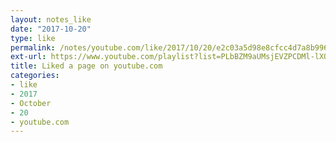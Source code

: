 ```yaml
---
layout: notes_like
date: "2017-10-20"
type: like
permalink: /notes/youtube.com/like/2017/10/20/e2c03a5d98e8cfcc4d7a8b996a64a4bb0ef5c6cd.html
ext-url: https://www.youtube.com/playlist?list=PLbBZM9aUMsjEVZPCDMl-lXOx50rSBNFQC
title: Liked a page on youtube.com
categories:
- like
- 2017
- October
- 20
- youtube.com
---
```


